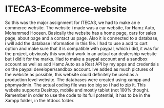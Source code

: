 # ITECA3-Ecommerce-website
So this was the major assignment for ITECA3, we had to make an e commerce website. The website i made was a car website, for Hamz Auto, Mohammed Hoosen. Basically the website has a home page, cars for sales page, about page and a contact us page. Also it is connected to a database, i will add the database information in this file. I had to use a add to cart option and make sure that it is compatible with paypal, which i did, it was for the project, obviously this wouldnt work in an actual car dealership website but i did it for the marks. Had to make a paypal account and a sandbox account as well as add Hamz Auto as a Rest API by my apps and credentials on the paypal developer/sandbox account. Ive added as much pictures of the website as possible, this website could definitely be used as a production level website. The databases were created using xampp and phpmyadmin. The actual coding file was too big so i had to zip it. This website supports Desktop, mobile and mostly tablet (not 100% though). Remember in order to use the code to its full potential, it has to be in the Xampp folder, in the htdocs folder.
